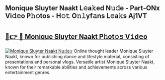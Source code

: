 ## Monique Sluyter Naakt L𝚎a𝚔ed N𝚞𝚍e - Part-ONx Vi𝚍𝚎o P𝚑𝚘tos - H𝚘𝚝 O𝚗𝚕yf𝚊ns L𝚎a𝚔s Aj1VT

# <h2><a href="http://kf1p1qu.oniu.top/?m=Monique+Sluyter+Naakt">🔗👉 🔴 Monique Sluyter Naakt P𝚑ot𝚘𝚜 V𝚒d𝚎o</a></h2>

[![Monique Sluyter Naakt Nu𝚍e𝚜](https://i.imgur.com/0qMVB7G.gif)](http://kf1p1qu.oniu.top/?m=Monique+Sluyter+Naakt)
Online thought leader Monique Sluyter Naakt, known for publishing dance and lifestyle material, consisting of presentations and personal vlogs. Versatile artist Monique Sluyter Naakt, known for their remarkable abilities and achievements across various entertainment genres.  
